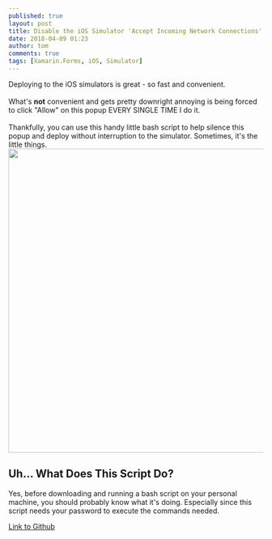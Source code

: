 ```yaml
---
published: true
layout: post
title: Disable the iOS Simulator 'Accept Incoming Network Connections' Pop-up
date: 2018-04-09 01:23
author: tom
comments: true
tags: [Xamarin.Forms, iOS, Simulator]
---
```


<div>
    Deploying to the iOS simulators is great - so fast and convenient. 
    <br/><br/>
    What's <b>not</b> convenient and gets pretty downright annoying is being forced to click "Allow" on this popup EVERY SINGLE TIME I do it. 
    <br/><br/>
    Thankfully, you can use this handy little bash script to help silence this popup and deploy without interruption to the simulator. Sometimes, it's the little things. 
</div>

<img src="{{site.baseurl}}/images/DisableiOSSimulatorPopup/iOSSimulatorPopup.png" style="width: 600px;"/>

## Uh... What Does This Script Do?

Yes, before downloading and running a bash script on your personal machine, you should probably know what it's doing. Especially since this script needs your password to execute the commands needed.





[Link to Github]()